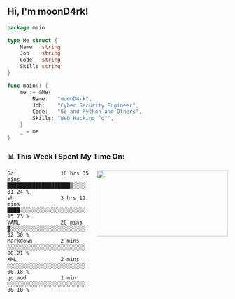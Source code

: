 <h2> Hi, I'm moonD4rk!</h2>

```go
package main

type Me struct {
	Name   string
	Job    string
	Code   string
	Skills string
}

func main() {
	me := &Me{
		Name:   "moonD4rk",
		Job:    "Cyber Security Engineer",
		Code:   "Go and Python and Others",
		Skills: "Web Hacking ^o^",
	}
	_ = me
}
```

<h3>📊 This Week I Spent My Time On:</h3>
<img align='right' src="https://github-readme-stats.vercel.app/api?username=moond4rk&show_icons=true&theme=radical", width="300" height="150">

<!--START_SECTION:waka-->

```text
Go               16 hrs 35 mins  ████████████████████▒░░░░   81.24 %
sh               3 hrs 12 mins   ████░░░░░░░░░░░░░░░░░░░░░   15.73 %
YAML             28 mins         ▓░░░░░░░░░░░░░░░░░░░░░░░░   02.30 %
Markdown         2 mins          ░░░░░░░░░░░░░░░░░░░░░░░░░   00.21 %
XML              2 mins          ░░░░░░░░░░░░░░░░░░░░░░░░░   00.18 %
go.mod           1 min           ░░░░░░░░░░░░░░░░░░░░░░░░░   00.10 %
```

<!--END_SECTION:waka-->

